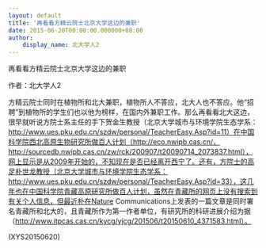 ```yaml
---
layout: default
title: '再看看方精云院士北京大学这边的兼职'
date: 2015-06-20T00:00:00.000000+08:00
author:
    display_name: 北大学人2
---
```


再看看方精云院士北京大学这边的兼职

作者：北大学人2

方精云院士同时在植物所和北大兼职，植物所人不答应，北大人也不答应。他“招聘”到植物所的学生们也以他为榜样，在国内外兼职工作。那么再看看北大这边，很早就听说方院士系主任的手下贺金生教授（北京大学城市与环境学院生态学系：http://www.ues.pku.edu.cn/szdw/personal/TeacherEasy.Asp?id=11）在中国科学院西北高原生物研究所做百人计划（http://eco.nwipb.cas.cn/，http://sourcedb.nwipb.cas.cn/zw/rck/200907/t20090714_2073837.html），网上显示是从2009年开始的，不知现在是否已经离开西宁了。还有，方院士的高足朴世龙教授（北京大学城市与环境学院生态学系：http://www.ues.pku.edu.cn/szdw/personal/TeacherEasy.Asp?id=33），这几年也在中国科学院青藏高原研究所做百人计划，虽然在青藏所的网页上没有搜索到有关个人信息，但最近朴在Nature Communications上发表的一篇文章是同时署名青藏所和北大的，且青藏所作为第一作者单位，有研究所的科研进展介绍为据（http://www.itpcas.cas.cn/kycg/yjcg/201506/t20150610_4371583.html）。

(XYS20150620)

